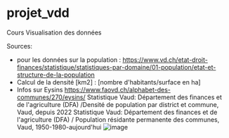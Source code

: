 # projet_vdd
Cours Visualisation des données

Sources:
- pour les données sur la population : https://www.vd.ch/etat-droit-finances/statistique/statistiques-par-domaine/01-population/etat-et-structure-de-la-population
- Calcul de la densité [km2] : [nombre d'habitants/surface en ha] 
- Infos sur Eysins https://www.faovd.ch/alphabet-des-communes/270/eysins/
Statistique Vaud: Département des finances et de l'agriculture (DFA) /Densité de population par district et commune, Vaud, depuis 2022
Statistique Vaud: Département des finances et de l'agriculture (DFA) / Population résidante permanente des communes, Vaud, 1950-1980-aujourd'hui
![image](https://github.com/AlexiaKurz/projet_vdd/assets/148451429/5cc7a0c9-8033-46ef-94e3-20e59e0105b6)
